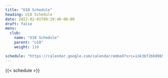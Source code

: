 ```yaml
---
title: "U18 Schedule"
heading: U18 Schedule
date: 2022-02-01T09:29:48-06:00
draft: false
menu:
  club:
    name: "U18 Schedule"
    parent: "u18"
    weight: 110

schedule: "https://calendar.google.com/calendar/embed?src=1ok3bf2bb0965fnsdn6dm2ti68%40group.calendar.google.com&ctz=America%2FChicago"
---
```


{{< schedule >}}

<!-- {{< club/u18-schedule >}} -->
